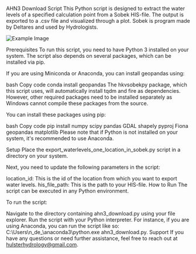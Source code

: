 AHN3 Download Script
This Python script is designed to extract the water levels of a specified calculation point from a Sobek HIS-file. The output is exported to a .csv file and visualized through a plot.
Sobek is program made by Deltares and used by Hydrologists.

![Example Image](./images/1184.png)

Prerequisites
To run this script, you need to have Python 3 installed on your system. The script also depends on several packages, which can be installed via pip.

If you are using Miniconda or Anaconda, you can install geopandas using:

bash
Copy code
conda install geopandas
The hkvsobekpy package, which this script uses, will automatically install tqdm and fire as dependencies. However, other required packages need to be installed separately as Windows cannot compile these packages from the source.

You can install these packages using pip:

bash
Copy code
pip install numpy scipy pandas GDAL shapely pyproj Fiona geopandas matplotlib
Please note that if Python is not installed on your system, it's recommended to use Anaconda.

Setup
Place the export_waterlevels_one_location_in_sobek.py script in a directory on your system.

Next, you need to update the following parameters in the script:

location_id: This is the id of the location from which you want to export water levels.
his_file_path: This is the path to your HIS-file.
How to Run
The script can be executed in any Python environment.

To run the script:

Navigate to the directory containing ahn3_download.py using your file explorer.
Run the script with your Python interpreter. For instance, if you are using Anaconda, you can run the script like so: C:\Users\n_de_\anaconda3\python.exe ahn3_download.py.
Support
If you have any questions or need further assistance, feel free to reach out at hulsterhydrology@gmail.com.